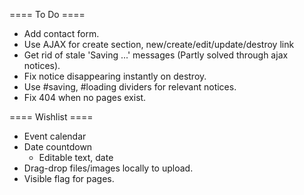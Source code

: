 ==== To Do ====
* Add contact form.
* Use AJAX for create section, new/create/edit/update/destroy link
* Get rid of stale 'Saving ...' messages (Partly solved through ajax notices).
* Fix notice disappearing instantly on destroy.
* Use #saving, #loading dividers for relevant notices.
* Fix 404 when no pages exist.

==== Wishlist ====
* Event calendar
* Date countdown
  * Editable text, date
* Drag-drop files/images locally to upload.
* Visible flag for pages.
